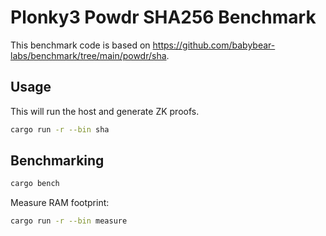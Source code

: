# Plonky3 Powdr SHA256 Benchmark

This benchmark code is based on https://github.com/babybear-labs/benchmark/tree/main/powdr/sha.

## Usage

This will run the host and generate ZK proofs.

```bash
cargo run -r --bin sha
```

## Benchmarking

```bash
cargo bench
```

Measure RAM footprint:

```bash
cargo run -r --bin measure
```
